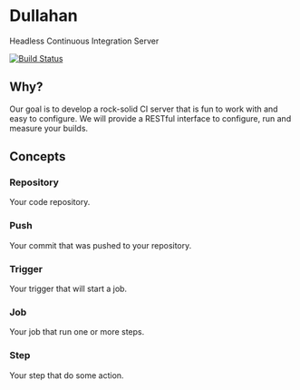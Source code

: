 Dullahan
========
Headless Continuous Integration Server

[![Build Status](https://travis-ci.org/kr1sp1n/dullahan.png)](https://travis-ci.org/kr1sp1n/dullahan)

## Why?
Our goal is to develop a rock-solid CI server that is fun to work with and easy to configure.
We will provide a RESTful interface to configure, run and measure your builds.


## Concepts

### Repository
Your code repository.

### Push
Your commit that was pushed to your repository.

### Trigger
Your trigger that will start a job.

### Job
Your job that run one or more steps. 

### Step
Your step that do some action.